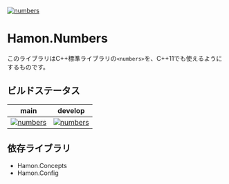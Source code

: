 ﻿[![numbers](https://github.com/shibainuudon/HamonCore/actions/workflows/numbers.yml/badge.svg)](https://github.com/shibainuudon/HamonCore/actions/workflows/numbers.yml)

# Hamon.Numbers

このライブラリはC\+\+標準ライブラリの`<numbers>`を、C\+\+11でも使えるようにするものです。

## ビルドステータス

| main | develop |
| ---- | ------- |
|[![numbers](https://github.com/shibainuudon/HamonCore/actions/workflows/numbers.yml/badge.svg?branch=main)](https://github.com/shibainuudon/HamonCore/actions/workflows/numbers.yml)|[![numbers](https://github.com/shibainuudon/HamonCore/actions/workflows/numbers.yml/badge.svg?branch=develop)](https://github.com/shibainuudon/HamonCore/actions/workflows/numbers.yml)|

## 依存ライブラリ

* Hamon.Concepts
* Hamon.Config
